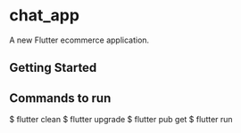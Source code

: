 # chat_app

A new Flutter ecommerce application.

## Getting Started

## Commands to run
$ flutter clean
$ flutter upgrade
$ flutter pub get
$ flutter run


